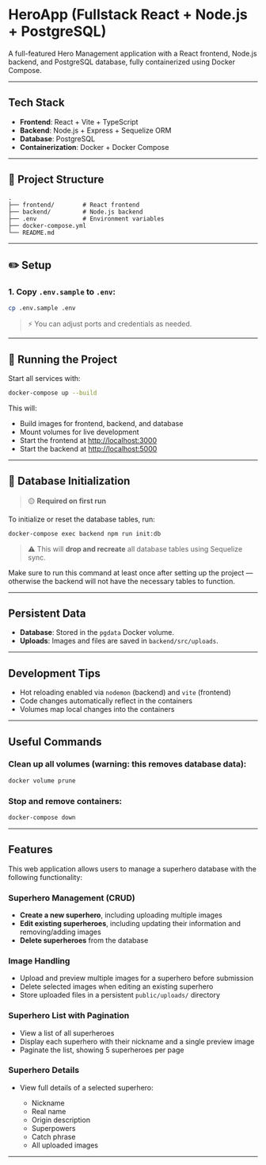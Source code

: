 # HeroApp (Fullstack React + Node.js + PostgreSQL)

A full-featured Hero Management application with a React frontend, Node.js backend, and PostgreSQL database, fully containerized using Docker Compose.

---

## Tech Stack

* **Frontend**: React + Vite + TypeScript
* **Backend**: Node.js + Express + Sequelize ORM
* **Database**: PostgreSQL
* **Containerization**: Docker + Docker Compose

---

## 📂 Project Structure

```
.
├── frontend/        # React frontend
├── backend/         # Node.js backend
├── .env             # Environment variables
├── docker-compose.yml
└── README.md
```

---

## ✏️ Setup

### 1. Copy `.env.sample` to `.env`:

```bash
cp .env.sample .env
```

> ⚡ You can adjust ports and credentials as needed.

---

## 🚧 Running the Project

Start all services with:

```bash
docker-compose up --build
```

This will:

* Build images for frontend, backend, and database
* Mount volumes for live development
* Start the frontend at [http://localhost:3000](http://localhost:3000)
* Start the backend at [http://localhost:5000](http://localhost:5000)

---

## 📃 Database Initialization

> 🟡 **Required on first run**

To initialize or reset the database tables, run:

```bash
docker-compose exec backend npm run init:db
```

> ⚠ This will **drop and recreate** all database tables using Sequelize sync.

Make sure to run this command at least once after setting up the project — otherwise the backend will not have the necessary tables to function.

---

## Persistent Data

* **Database**: Stored in the `pgdata` Docker volume.
* **Uploads**: Images and files are saved in `backend/src/uploads`.

---

## Development Tips

* Hot reloading enabled via `nodemon` (backend) and `vite` (frontend)
* Code changes automatically reflect in the containers
* Volumes map local changes into the containers

---

## Useful Commands

### Clean up all volumes (warning: this removes database data):

```bash
docker volume prune
```

### Stop and remove containers:

```bash
docker-compose down
```

---

## Features

This web application allows users to manage a superhero database with the following functionality:

### Superhero Management (CRUD)

* **Create a new superhero**, including uploading multiple images
* **Edit existing superheroes**, including updating their information and removing/adding images
* **Delete superheroes** from the database

### Image Handling

* Upload and preview multiple images for a superhero before submission
* Delete selected images when editing an existing superhero
* Store uploaded files in a persistent `public/uploads/` directory

### Superhero List with Pagination

* View a list of all superheroes
* Display each superhero with their nickname and a single preview image
* Paginate the list, showing 5 superheroes per page

### Superhero Details

* View full details of a selected superhero:

  * Nickname
  * Real name
  * Origin description
  * Superpowers
  * Catch phrase
  * All uploaded images

---
